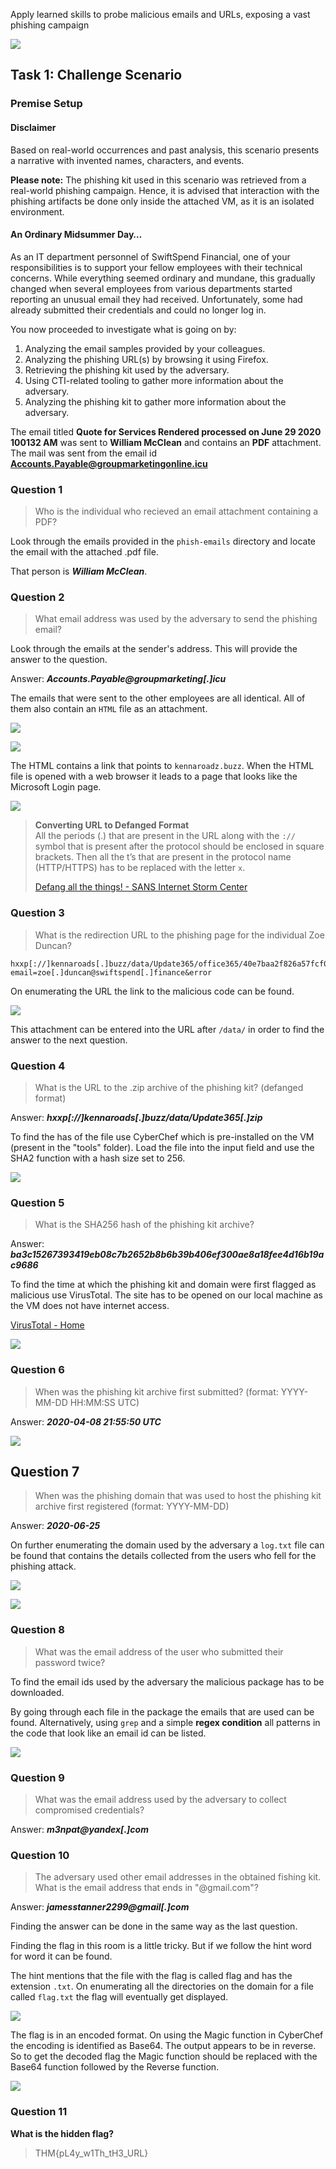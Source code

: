Apply learned skills to probe malicious emails and URLs, exposing a vast phishing campaign

![](https://i.imgur.com/3ukIByS.png)

## Task 1: Challenge Scenario[](https://blog.davidvarghese.dev/posts/tryhackme-snapped-phishing-line/#task-1-challenge-scenario)

### Premise Setup[](https://blog.davidvarghese.dev/posts/tryhackme-snapped-phishing-line/#premise-setup)

#### Disclaimer[](https://blog.davidvarghese.dev/posts/tryhackme-snapped-phishing-line/#disclaimer)

Based on real-world occurrences and past analysis, this scenario presents a narrative with invented names, characters, and events.

**Please note:** The phishing kit used in this scenario was retrieved from a real-world phishing campaign. Hence, it is advised that interaction with the phishing artifacts be done only inside the attached VM, as it is an isolated environment.

#### An Ordinary Midsummer Day…[](https://blog.davidvarghese.dev/posts/tryhackme-snapped-phishing-line/#an-ordinary-midsummer-day)

As an IT department personnel of SwiftSpend Financial, one of your responsibilities is to support your fellow employees with their technical concerns. While everything seemed ordinary and mundane, this gradually changed when several employees from various departments started reporting an unusual email they had received. Unfortunately, some had already submitted their credentials and could no longer log in.

You now proceeded to investigate what is going on by:

1. Analyzing the email samples provided by your colleagues.
2. Analyzing the phishing URL(s) by browsing it using Firefox.
3. Retrieving the phishing kit used by the adversary.
4. Using CTI-related tooling to gather more information about the adversary.
5. Analyzing the phishing kit to gather more information about the adversary.

The email titled **Quote for Services Rendered processed on June 29 2020 100132 AM** was sent to **William McClean** and contains an **PDF** attachment. The mail was sent from the email id **Accounts.Payable@groupmarketingonline.icu**

### Question 1

> Who is the individual who recieved an email attachment containing a PDF?

Look through the emails provided in the `phish-emails` directory and locate the email with the attached .pdf file.

That person is ***William McClean***.
### Question 2

> What email address was used by the adversary to send the phishing email?

Look through the emails at the sender's address. This will provide the answer to the question.

Answer: ***Accounts.Payable@groupmarketing[.]icu***

The emails that were sent to the other employees are all identical. All of them also contain an `HTML` file as an attachment.

![](https://i.imgur.com/Uq7EPty.png)

![](https://i.imgur.com/wSgBXSC.png)

The HTML contains a link that points to `kennaroadz.buzz`. When the HTML file is opened with a web browser it leads to a page that looks like the Microsoft Login page.

![](https://i.imgur.com/KQNnuoT.jpeg)

> **Converting URL to Defanged Format**  
> All the periods (.) that are present in the URL along with the `://` symbol that is present after the protocol should be enclosed in square brackets. Then all the t’s that are present in the protocol name (HTTP/HTTPS) has to be replaced with the letter `x`.
> 
> [Defang all the things! - SANS Internet Storm Center](https://isc.sans.edu/diary/Defang+all+the+things/22744)
### Question 3

> What is the redirection URL to the phishing page for the individual Zoe Duncan?

```
hxxp[://]kennaroads[.]buzz/data/Update365/office365/40e7baa2f826a57fcf04e5202526f8bd/?email=zoe[.]duncan@swiftspend[.]finance&error
```

On enumerating the URL the link to the malicious code can be found.

![](https://i.imgur.com/i9JfuPp.png)

This attachment can be entered into the URL after `/data/` in order to find the answer to the next question.
### Question 4

> What is the URL to the .zip archive of the phishing kit? (defanged format)

Answer: ***hxxp[://]kennaroads[.]buzz/data/Update365[.]zip***

To find the has of the file use CyberChef which is pre-installed on the VM (present in the "tools" folder). Load the file into the input field and use the SHA2 function with a hash size set to 256.

![](https://i.imgur.com/siMBCGd.png)
### Question 5

> What is the SHA256 hash of the phishing kit archive?

Answer: ***ba3c15267393419eb08c7b2652b8b6b39b406ef300ae8a18fee4d16b19ac9686***

To find the time at which the phishing kit and domain were first flagged as malicious use VirusTotal. The site has to be opened on our local machine as the VM does not have internet access.

[VirusTotal - Home](https://www.virustotal.com/gui/home/upload)

![](https://i.imgur.com/uExS1sy.png)
### Question 6

> When was the phishing kit archive first submitted? (format: YYYY-MM-DD HH:MM:SS UTC)

Answer: ***2020-04-08 21:55:50 UTC***

![](https://i.imgur.com/BRaydc1.png)
## Question 7

> When was the phishing domain that was used to host the phishing kit archive first registered (format: YYYY-MM-DD)

Answer: ***2020-06-25***

On further enumerating the domain used by the adversary a `log.txt` file can be found that contains the details collected from the users who fell for the phishing attack.

![](https://i.imgur.com/5QYOJbk.png)

![](https://i.imgur.com/2oMh2ed.png)
### Question 8

> What was the email address of the user who submitted their password twice?

To find the email ids used by the adversary the malicious package has to be downloaded.

By going through each file in the package the emails that are used can be found. Alternatively, using `grep` and a simple **regex condition** all patterns in the code that look like an email id can be listed.

![](https://i.imgur.com/lWOWXVz.png)
### Question 9

> What was the email address used by the adversary to collect compromised credentials?

Answer: ***m3npat@yandex[.]com***
### Question 10

> The adversary used other email addresses in the obtained fishing kit. What is the email address that ends in "@gmail.com"?

Answer: ***jamesstanner2299@gmail[.]com***

Finding the answer can be done in the same way as the last question.

Finding the flag in this room is a little tricky. But if we follow the hint word for word it can be found. 

The hint mentions that the file with the flag is called flag and has the extension `.txt`. On enumerating all the directories on the domain for a file called `flag.txt` the flag will eventually get displayed.

![](https://i.imgur.com/M8TYaU9.png)

The flag is in an encoded format. On using the Magic function in CyberChef the encoding is identified as Base64. The output appears to be in reverse. So to get the decoded flag the Magic function should be replaced with the Base64 function followed by the Reverse function.

![](https://i.imgur.com/54DVzk1.png)

### Question 11

**What is the hidden flag?**

> THM{pL4y_w1Th_tH3_URL}

